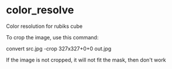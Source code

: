 # color_resolve
Color resolution for rubiks cube

To crop the image, use this command:

convert src.jpg -crop 327x327+0+0 out.jpg

If the image is not cropped, it will not fit the mask, then don't work
